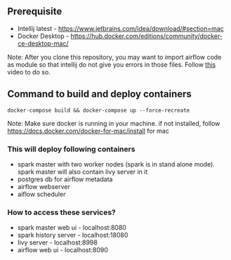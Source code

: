 ## Prerequisite
* Intellij latest - https://www.jetbrains.com/idea/download/#section=mac
* Docker Desktop - https://hub.docker.com/editions/community/docker-ce-desktop-mac/ 

Note: After you clone this repository, you may want to import airflow code as module so that intellij do not give you errors in those files. Follow [this](https://drive.google.com/a/thoughtworks.com/file/d/1VmFpmOVta7u0qqcMT2cnTm53RKS-9uuD/view?usp=sharing) video to do so.

## Command to build and deploy containers
`docker-compose build && docker-compose up --force-recreate`

Note: Make sure docker is running in your machine. if not installed, follow https://docs.docker.com/docker-for-mac/install for mac
### This will deploy following containers
* spark master with two worker nodes (spark is in stand alone mode). spark master will also contain livy server in it
* postgres db for airflow metadata
* airflow webserver
* aiflow scheduler

### How to access these services?
* spark master web ui - localhost:8080
* spark history server - localhost:18080
* livy server - localhost:8998
* airflow web ui - localhost:8090
